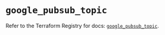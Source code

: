 # `google_pubsub_topic`

Refer to the Terraform Registry for docs: [`google_pubsub_topic`](https://registry.terraform.io/providers/hashicorp/google-beta/6.12.0/docs/resources/google_pubsub_topic).
